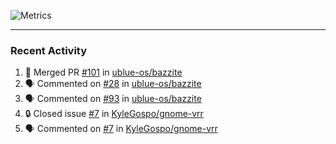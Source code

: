 ![Metrics](https://metrics.lecoq.io/KyleGospo?template=classic&base=header%2C%20activity%2C%20community%2C%20repositories%2C%20metadata&base.indepth=false&base.hireable=false&base.skip=false&config.timezone=America%2FLos_Angeles)

---
### Recent Activity
<!--START_SECTION:activity-->
1. 🎉 Merged PR [#101](https://github.com/ublue-os/bazzite/pull/101) in [ublue-os/bazzite](https://github.com/ublue-os/bazzite)
2. 🗣 Commented on [#28](https://github.com/ublue-os/bazzite/pull/28#issuecomment-1666250585) in [ublue-os/bazzite](https://github.com/ublue-os/bazzite)
3. 🗣 Commented on [#93](https://github.com/ublue-os/bazzite/issues/93#issuecomment-1666225369) in [ublue-os/bazzite](https://github.com/ublue-os/bazzite)
4. 🔒 Closed issue [#7](https://github.com/KyleGospo/gnome-vrr/issues/7) in [KyleGospo/gnome-vrr](https://github.com/KyleGospo/gnome-vrr)
5. 🗣 Commented on [#7](https://github.com/KyleGospo/gnome-vrr/issues/7#issuecomment-1666217337) in [KyleGospo/gnome-vrr](https://github.com/KyleGospo/gnome-vrr)
<!--END_SECTION:activity-->

